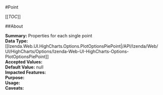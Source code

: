 #Point

[[_TOC_]]

##About

**Summary:**  Properties for each single point   
**Data Type:** [[Izenda.Web.UI.HighCharts.Options.PlotOptionsPiePoint|/API/Izenda/Web/UI/HighCharts/Options/Izenda-Web-UI-HighCharts-Options-PlotOptionsPiePoint]]  
**Accepted Values:**   
**Default Value:** null  
**Impacted Features:**   
**Purpose:**   
**Usage:**   
**Caveats:**   

